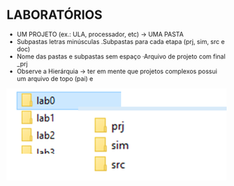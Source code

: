 # LABORATÓRIOS

- UM PROJETO (ex.: ULA, processador, etc) -> UMA PASTA
- Subpastas letras minúsculas .Subpastas para cada etapa (prj, sim, src e doc)
- Nome das pastas e subpastas sem espaço ·Arquivo de projeto com final  <nome>_prj
- Observe a Hierárquia -> ter em mente que projetos complexos possui um arquivo de topo (pai) e

![](baixados.png)